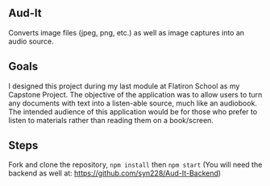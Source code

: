 ## Aud-It

Converts image files (jpeg, png, etc.) as well as image captures into an audio source.

## Goals

I designed this project during my last module at Flatiron School as my Capstone Project. 
The objective of the application was to allow users to turn any documents with text into a listen-able source, much like an audiobook. 
The intended audience of this application would be for those who prefer to listen to materials rather than reading them on a book/screen.

## Steps

Fork and clone the repository, `npm install` then `npm start`
(You will need the backend as well at: https://github.com/syn228/Aud-It-Backend)
